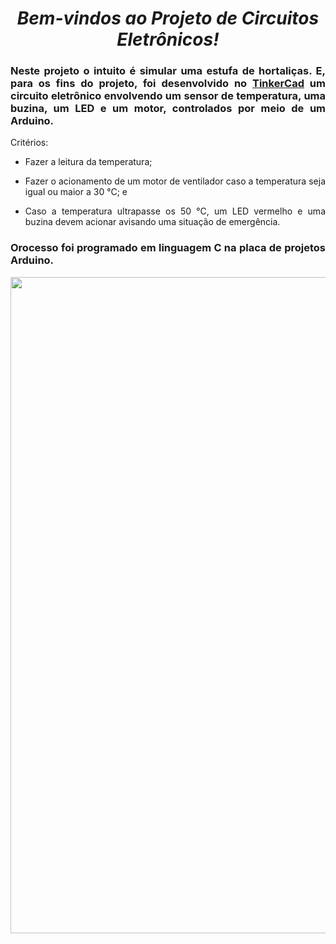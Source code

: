 <span align="center">

#  *Bem-vindos ao Projeto de Circuitos Eletrônicos!*

</span>

<span align="justify">


### Neste projeto o intuito é simular uma estufa de hortaliças. E, para os fins do projeto, foi desenvolvido no [TinkerCad](https://www.tinkercad.com/) um circuito eletrônico envolvendo um sensor de temperatura, uma buzina, um LED e um motor, controlados por meio de um Arduino.

Critérios:

- Fazer a leitura da temperatura;

- Fazer o acionamento de um motor de ventilador caso a temperatura seja igual ou maior a 30 °C; e

- Caso a temperatura ultrapasse os 50 °C, um LED vermelho e uma buzina devem acionar avisando uma situação de emergência.

### Orocesso foi programado em linguagem C na placa de projetos Arduino.
 
</span>


<div align="center">
<img src="https://user-images.githubusercontent.com/111321791/209448081-5d9e0700-2bd2-4d63-89fd-1859ac662cbf.png" width="1050px" />
</div>
